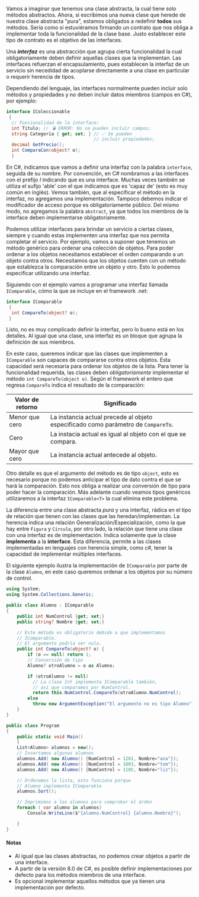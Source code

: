 
Vamos a imaginar que tenemos una clase abstracta, la cual tiene solo métodos
abstractos. Ahora, si escribimos una nueva clase que herede de nuestra clase
abstracta "pura", estamos obligados a redefinir **todos** sus métodos. Sería
como si estuviéramos firmando un contrato que nos obliga a implementar toda la
funcionalidad de la clase base. Justo establecer este tipo de contrato es el
objetivo de las interfaces. 

Una ***interfaz*** es una abstracción que agrupa cierta funcionalidad la cual
obligatoriamente deben definir aquellas clases que la implementan. Las
interfaces refuerzan el encapsulamiento, pues establecen la interfaz de un
servicio sin necedidad de acoplarse directamente a una clase en particular o
requerir herencia de tipos. 

Dependiendo del lenguaje, las interfaces normalmente pueden incluir solo
métodos y propiedades y no deben incluir datos miembros (campos en C#), por
ejemplo:

```csharp
interface IColeccionable 
 {
  // Funcionalidad de la interface: 
  int Titulo; // 💣 ERROR: No se pueden incluir campos;
  string Categoría { get; set; } // ✅ Se pueden 
                                 // incluir propiedades; 
  decimal GetPrecio();  
  int ComparaCon(object? o); 
  }
```

En C#, indicamos que vamos a definir una interfaz con la palabra `interface`,
seguida de su nombre. Por convención, en C# nombramos a las interfaces con el
prefijo *I* indicando que es una interface. Muchas veces también se utiliza el
sufijo 'able' con el que indicamos que es 'capaz de' (esto es muy común en
inglés). Vemos también, que al especificar el método en la interfaz, no
agregamos una implementación. Tampoco debemos indicar el modificador de acceso
porque es obligatoriamente público. Del mismo modo, no agregamos la palabra
`abstract`, ya que todos los miembros de la interface deben implementarse
obligatoriamente.

Podemos utilizar interfaces para brindar un servicio a ciertas clases, siempre
y cuando estas implementen una interfaz que nos permita completar el servicio.
Por ejemplo, vamos a suponer que tenemos un método genérico para ordenar una
colección de objetos. Para poder ordenar a los objetos necesitamos establecer
el orden comparando a un objeto contra otros. Necesitamos que los objetos
cuenten con un método que establezca la comparación entre un objeto y otro.
Esto lo podemos especificar utilizando una interfaz.  

Siguiendo con el ejemplo vamos a programar una interfaz llamada `IComparable`, cómo la
que se incluye en el framework .net: 

```csharp
interface IComparable 
 {
  int CompareTo(object? o);
 }
```

Listo, no es muy complicado definir la interfaz, pero lo bueno está en los
detalles. Al igual que una clase, una interfaz es un bloque que agrupa la
definición de sus miembros.

En este caso, queremos indicar que las clases que implementen a `IComparable`
son capaces de compararse contra otros objetos. Esta capacidad será necesaria
para ordenar los objetos de la lista. Para tener la funcionalidad requerida,
las clases deben *obligatoriamente* implementar el método `int
CompareTo(object o)`. 
Según el framework el entero que regresa  `CompareTo` indica el resultado de la
comparación: 

Valor de retorno | Significado
---------------  | -------------
Menor que cero   | La instancia actual precede al objeto especificado como parámetro de `CompareTo`.
Cero             | La instacia actual es igual al objeto con el que se compara.
Mayor que cero   | La instancia actual antecede al objeto. 

Otro detalle es que el argumento del método es de tipo `object`, esto es
necesario porque no podemos anticipar el tipo de dato contra el que se hará la
comparación. Esto nos obliga a realizar una conversión de tipo para poder hacer
la comparación. Más adelante cuando veamos tipos genéricos utilizaremos a la
interfaz  `IComparable<T>` la cual elimina este problema. 

La diferencia entre una clase abstracta *pura* y una interfaz, rádica en el
tipo de relación que tienen con las clases que las heredan/implementan. La
herencia indica una relación Generalización/Especialización, como la que hay
entre `Figura` y `Círculo`, por otro lado, la relación que tiene una clase con
una interfaz es de implementación. Indica solamente que la clase
**implementa** a la **interface**. Esta diferencia, permite a las clases
implementadas en lenguajes con herencia simple, como c#, tener la
capacidad de implementar múltiples interfaces.

El siguiente ejemplo ilustra la implementación de `IComparable` por parte de la clase 
`Alumno`, en este caso queremos ordenar a los objetos por su número de control. 

```csharp
using System;
using System.Collections.Generic;

public class Alumno : IComparable
{
    public int NumControl {get; set;} 
    public string? Nombre {get; set;}

    // Este método es obligatorio debido a que implementamos 
    // IComparable.
    // El argumento podría ser nulo.
    public int CompareTo(object? o) {
        if (o == null) return 1;
        // Conversión de tipo
        Alumno? otroAlumno = o as Alumno;

        if (otroAlumno != null)
          // La clase Int implementa IComparable también, 
          // así que comparamos por NumControl.
          return this.NumControl.CompareTo(otroAlumno.NumControl);
        else
          throw new ArgumentException("El argumento no es tipo Alumno");
    }
}

public class Program 
{
    public static void Main()
    {
    List<Alumno> alumnos = new();
    // Insertamos algunos alumnos
    alumnos.Add( new Alumno() {NumControl = 1201, Nombre="ana"});
    alumnos.Add( new Alumno() {NumControl = 1003, Nombre="tom"});
    alumnos.Add( new Alumno() {NumControl = 1105, Nombre="liz"});

    // Ordenamos la lista, esto funciona porque 
    // Alumno implementa IComparable
    alumnos.Sort();

    // Imprimimos a los alumnos para comprobar el órden
    foreach ( var alumno in alumnos)
        Console.WriteLine($"{alumno.NumControl} {alumno.Nombre}");

    }
}
```

#### Notas 
* Al igual que las clases abstractas, no podemos crear objetos a partir de una interface.
* A partir de la versión 8.0 de C#, es posible definir implementaciones por defecto para los métodos miembros de una interface. 
* Es opcional implementar aquellos métodos que ya tienen una implementación por defecto.


